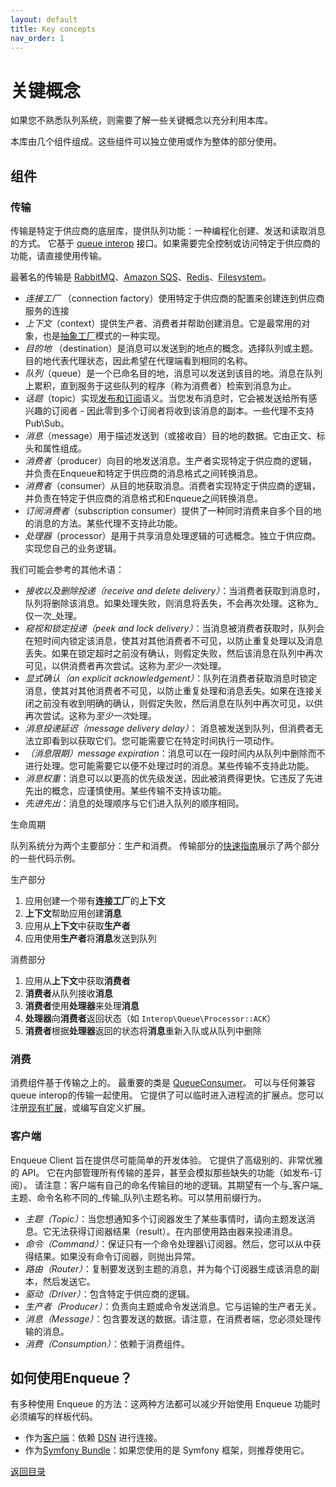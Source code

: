```yaml
---
layout: default
title: Key concepts
nav_order: 1
---
```


# 关键概念

如果您不熟悉队列系统，则需要了解一些关键概念以充分利用本库。

本库由几个组件组成。这些组件可以独立使用或作为整体的部分使用。

## 组件

### 传输

传输是特定于供应商的底层库，提供队列功能：一种编程化创建、发送和读取消息的方式。
它基于 [queue interop](https://github.com/queue-interop/queue-interop) 接口。如果需要完全控制或访问特定于供应商的功能，请直接使用传输。

最著名的传输是 [RabbitMQ](transport/amqp_lib.md)、[Amazon SQS](transport/sqs.md)、[Redis](transport/redis.md)、[Filesystem](transport/filesystem.md)。

- *连接工厂* （connection factory）使用特定于供应商的配置来创建连到供应商服务的连接
- *上下文*（context）提供生产者、消费者并帮助创建消息。它是最常用的对象，也是[抽象工厂](https://en.wikipedia.org/wiki/Abstract_factory_pattern)模式的一种实现。
- *目的地* （destination）是消息可以发送到的地点的概念。选择队列或主题。目的地代表代理状态，因此希望在代理端看到相同的名称。
- *队列*（queue）是一个已命名目的地，消息可以发送到该目的地。消息在队列上累积，直到服务于这些队列的程序（称为消费者）检索到消息为止。
- *话题*（topic）实现[发布和订阅](https://en.wikipedia.org/wiki/Publish–subscribe_pattern)语义。当您发布消息时，它会被发送给所有感兴趣的订阅者 - 因此零到多个订阅者将收到该消息的副本。一些代理不支持 Pub\Sub。
- *消息*（message）用于描述发送到（或接收自）目的地的数据。它由正文、标头和属性组成。
- *消费者*（producer）向目的地发送消息。生产者实现特定于供应商的逻辑，并负责在Enqueue和特定于供应商的消息格式之间转换消息。
- *消费者*（consumer）从目的地获取消息。消费者实现特定于供应商的逻辑，并负责在特定于供应商的消息格式和Enqueue之间转换消息。
- *订阅消费者*（subscription consumer）提供了一种同时消费来自多个目的地的消息的方法。某些代理不支持此功能。
- *处理器*（processor）是用于共享消息处理逻辑的可选概念。独立于供应商。实现您自己的业务逻辑。

我们可能会参考的其他术语：
- *接收以及删除投递（receive and delete delivery）*：当消费者获取到消息时，队列将删除该消息。如果处理失败，则消息将丢失，不会再次处理。这称为_仅一次_处理。
- *窥视和锁定投递（peek and lock delivery）*：当消息被消费者获取时，队列会在短时间内锁定该消息，使其对其他消费者不可见，以防止重复处理以及消息丢失。如果在锁定超时之前没有确认，则假定失败，然后该消息在队列中再次可见，以供消费者再次尝试。这称为*至少一次*处理。
- *显式确认（an explicit acknowledgement）*：队列在消费者获取消息时锁定消息，使其对其他消费者不可见，以防止重复处理和消息丢失。如果在连接关闭之前没有收到明确的确认，则假定失败，然后消息在队列中再次可见，以供再次尝试。这称为*至少一次*处理。
- *消息投递延迟（message delivery delay）*： 消息被发送到队列，但消费者无法立即看到以获取它们。您可能需要它在特定时间执行一项动作。
- *（消息限期）message expiration*：消息可以在一段时间内从队列中删除而不进行处理。您可能需要它以便不处理过时的消息。某些传输不支持此功能。
- *消息权重*：消息可以以更高的优先级发送，因此被消费得更快。它违反了先进先出的概念，应谨慎使用。某些传输不支持该功能。
- *先进先出*：消息的处理顺序与它们进入队列的顺序相同。

生命周期

队列系统分为两个主要部分：生产和消费。
传输部分的[快速指南](quick_tour.md#transport)展示了两个部分的一些代码示例。

生产部分
1. 应用创建一个带有**连接工厂**的**上下文**
2. **上下文**帮助应用创建**消息**
3. 应用从**上下文**中获取**生产者**
4. 应用使用**生产者**将**消息**发送到队列

消费部分
1. 应用从**上下文**中获取**消费者**
2. **消费者**从队列接收**消息**
3. **消费者**使用**处理器**来处理**消息**
4. **处理器**向**消费者**返回状态（如 `Interop\Queue\Processor::ACK`）
5. **消费者**根据**处理器**返回的状态将**消息**重新入队或从队列中删除

### 消费

消费组件基于传输之上的。
最重要的类是 [QueueConsumer](https://github.com/php-enqueue/enqueue-dev/blob/master/pkg/enqueue/Consumption/QueueConsumer.php)。
可以与任何兼容queue interop的传输一起使用。
它提供了可以临时进入进程流的扩展点。您可以注册[现有扩展](consumption/extensions.md)，或编写自定义扩展。

### 客户端

Enqueue Client 旨在提供尽可能简单的开发体验。
它提供了高级别的、非常优雅的 API。
它在内部管理所有传输的差异，甚至会模拟那些缺失的功能（如发布-订阅）。
请注意：客户端有自己的命名传输目的地的逻辑。其期望有一个与_客户端_主题、命令名称不同的_传输_队列\主题名称。可以禁用前缀行为。

- *主题（Topic）*：当您想通知多个订阅器发生了某些事情时，请向主题发送消息。它无法获得订阅器结果（result）。在内部使用路由器来投递消息。
- *命令（Command）*：保证只有一个命令处理器\订阅器。然后，您可以从中获得结果。如果没有命令订阅器，则抛出异常。
- *路由（Router）*：复制要发送到主题的消息，并为每个订阅器生成该消息的副本，然后发送它。
- *驱动（Driver）*：包含特定于供应商的逻辑。
- *生产者（Producer）*：负责向主题或命令发送消息。它与运输的生产者无关。
- *消息（Message）*：包含要发送的数据。请注意，在消费者端，您必须处理传输的消息。
- *消费（Consumption）*：依赖于消费组件。

## 如何使用Enqueue？

有多种使用 Enqueue 的方法：这两种方法都可以减少开始使用 Enqueue 功能时必须编写的样板代码。
- 作为[客户端](client/quick_tour.md)：依赖 [DSN](client/supported_brokers.md) 进行连接。
- 作为[Symfony Bundle](bun[返回目录](../index.md))：如果您使用的是 Symfony 框架，则推荐使用它。

[返回目录](index.md)